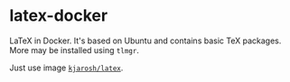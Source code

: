 # latex-docker

LaTeX in Docker.
It's based on Ubuntu and contains basic TeX packages.
More may be installed using `tlmgr`.

Just use image [`kjarosh/latex`](https://hub.docker.com/r/kjarosh/latex).
